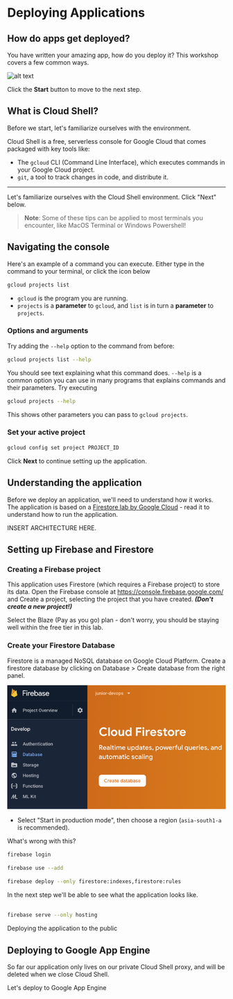 # Deploying Applications


## How do apps get deployed?

You have written your amazing app, how do you deploy it? This workshop covers a few common ways.

![alt text](https://storage.googleapis.com/appivo-websites/www/2017/12/5a7fa863-cloudnative.png "How do we deploy an app?")

Click the **Start** button to move to the next step.


## What is Cloud Shell?

Before we start, let's familiarize ourselves with the environment.

Cloud Shell is a free, serverless console for Google Cloud that comes packaged with key tools like:
* The `gcloud` CLI (Command Line Interface), which executes commands in your Google Cloud project.
* `git`, a tool to track changes in code, and distribute it.

*** 

Let's familiarize ourselves with the Cloud Shell environment. Click "Next" below.
> **Note**: Some of these tips can be applied to most terminals you encounter, like MacOS Terminal or Windows Powershell!

## Navigating the console

Here's an example of a command you can execute. Either type in the command to your terminal, or click the <walkthrough-cloud-shell-icon></walkthrough-cloud-shell-icon> icon below

```bash
gcloud projects list
```

* `gcloud` is the program you are running.
* `projects` is a **parameter** to `gcloud`, and `list` is in turn a **parameter** to `projects`.

### Options and arguments

Try adding the `--help` option to the command from before:

```bash
gcloud projects list --help
```

You should see text explaining what this command does. `--help` is a common option you can use in many programs that explains commands and their parameters. Try executing

```bash
gcloud projects --help
```

This shows other parameters you can pass to `gcloud projects`.


### Set your active project
```bash
gcloud config set project PROJECT_ID
```

Click **Next** to continue setting up the application.

## Understanding the application

Before we deploy an application, we'll need to understand how it works. 
The application is based on a [Firestore lab by Google Cloud](https://codelabs.developers.google.com/codelabs/firestore-web/#0) - read it to understand how to run the application.

INSERT ARCHITECTURE HERE.

## Setting up Firebase and Firestore

### Creating a Firebase project

This application uses Firestore (which requires a Firebase project) to store its data.
Open the Firebase console at https://console.firebase.google.com/ and Create a project, selecting the project that you have created. ***(Don't create a new project!)***

Select the Blaze (Pay as you go) plan - don't worry, you should be staying well within the free tier in this lab.

### Create your Firestore Database

Firestore is a managed NoSQL database on Google Cloud Platform. Create a firestore database by clicking on Database > Create database from the right panel. 

![alt text](https://raw.githubusercontent.com/chalcedonyt/gcp-gke-workshop/master/tutorial-images/Firestore.png "Creating firebase instance")

* Select "Start in production mode", then choose a region (`asia-south1-a` is recommended).

What's wrong with this?
```bash
firebase login
```

```bash
firebase use --add
```

```bash
firebase deploy --only firestore:indexes,firestore:rules
```

In the next step we'll be able to see what the application looks like.

## 
```bash
firebase serve --only hosting
```

Deploying the application to the public

## Deploying to Google App Engine

So far our application only lives on our private Cloud Shell proxy, and will be deleted when we close Cloud Shell.

Let's deploy to Google App Engine
